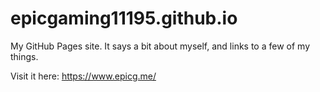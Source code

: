 # epicgaming11195.github.io
My GitHub Pages site. It says a bit about myself, and links to a few of my things.

Visit it here: https://www.epicg.me/
